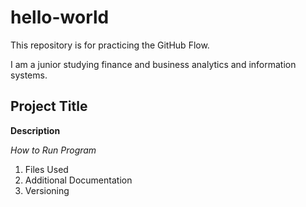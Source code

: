 # hello-world
This repository is for practicing the GitHub Flow.

I am a junior studying finance and business analytics and information systems.

## Project Title
**Description**

*How to Run Program*
1. Files Used
2. Additional Documentation
3. Versioning
